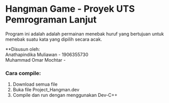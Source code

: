 # Hangman Game - Proyek UTS Pemrograman Lanjut

Program ini adalah adalah permainan menebak huruf yang bertujuan untuk menebak suatu kata yang dipilih secara acak. 

**Disusun oleh: </br>
Anathapindika Muliawan - 1906355730 </br>
Muhammad Omar Mochtar - 

### Cara compile:
1. Download semua file
2. Buka file Project_Hangman.dev
3. Compile dan run dengan menggunakan Dev-C++
